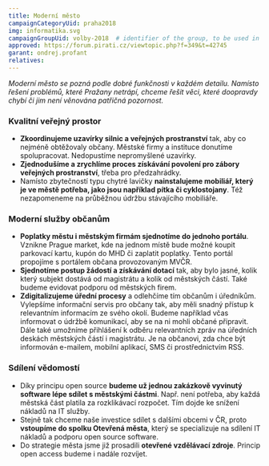 ```yaml
---
title: Moderní město
campaignCategoryUid: praha2018
img: informatika.svg
campaignGroupUid: volby-2018  # identifier of the group, to be used in program point
approved: https://forum.pirati.cz/viewtopic.php?f=349&t=42745 
garant: ondrej.profant
relatives:
---
```


*Moderní město se pozná podle dobré funkčnosti v každém detailu. Namísto řešení
problémů, které Pražany netrápí, chceme řešit věci, které doopravdy chybí či jim není
věnována patřičná pozornost.*

### Kvalitní veřejný prostor
* **Zkoordinujeme uzavírky silnic a veřejných prostranství** tak, aby co nejméně
obtěžovaly občany. Městské firmy a instituce donutíme spolupracovat. Nedopustíme
nepromyšlené uzavírky.
* **Zjednodušíme a zrychlíme proces získávání povolení pro zábory veřejných
prostranství**, třeba pro předzahrádky.
* Namísto zbytečností typu chytré lavičky **nainstalujeme mobiliář, který je ve městě
potřeba, jako jsou například pítka či cyklostojany**. Též nezapomeneme na
průběžnou údržbu stávajícího mobiliáře.

### Moderní služby občanům
* **Poplatky městu i městským firmám sjednotíme do jednoho portálu**. Vznikne
Prague market, kde na jednom místě bude možné koupit parkovací kartu, kupón do
MHD či zaplatit poplatky. Tento portál propojíme s portálem občana provozovaným
MVČR.
* **Sjednotíme postup žádostí a získávání dotací** tak, aby bylo jasné, kolik který
subjekt dostává od magistrátu a kolik od městských částí. Také budeme evidovat
podporu od městských firem.
* **Zdigitalizujeme úřední procesy** a odlehčíme tím občanům i úředníkům.
Vylepšíme informační servis pro občany tak, aby měli snadný přístup k
relevantním informacím ze svého okolí. Budeme například včas informovat o údržbě
komunikací, aby se na ni mohli občané připravit. Dále také umožníme přihlášení k
odběru relevantních zpráv na úředních deskách městských částí i magistrátu. Je na
občanovi, zda chce být informován e-mailem, mobilní aplikací, SMS či prostřednictvím
RSS.

### Sdílení vědomostí
* Díky principu open source **budeme už jednou zakázkově vyvinutý software lépe
sdílet s městskými částmi**. Např. není potřeba, aby každá městská část platila za
rozklikávací rozpočet. Tím dojde ke snížení nákladů na IT služby.
* Stejně tak chceme naše investice sdílet s dalšími obcemi v ČR, proto **vstoupíme do
spolku Otevřená města**, který se specializuje na sdílení IT nákladů a podporu open
source software.
* Do strategie města jsme již prosadili **otevřené vzdělávací zdroje**. Princip open
access budeme i nadále rozvíjet.
